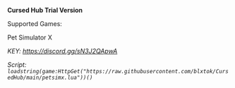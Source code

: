**Cursed Hub Trial Version**

Supported Games:

Pet Simulator X

_KEY: https://discord.gg/sN3J2QApwA_

_Script: `loadstring(game:HttpGet("https://raw.githubusercontent.com/blxtok/CursedHub/main/petsimx.lua"))()`_
